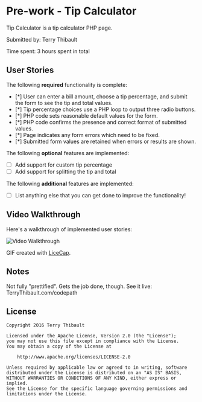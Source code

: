 # Pre-work - Tip Calculator

Tip Calculator is a tip calculator PHP page.

Submitted by: Terry Thibault

Time spent: 3 hours spent in total

## User Stories

The following **required** functionality is complete:
* [*] User can enter a bill amount, choose a tip percentage, and submit the form to see the tip and total values.
* [*] Tip percentage choices use a PHP loop to output three radio buttons.
* [*] PHP code sets reasonable default values for the form.
* [*] PHP code confirms the presence and correct format of submitted values.
* [*] Page indicates any form errors which need to be fixed.
* [*] Submitted form values are retained when errors or results are shown.

The following **optional** features are implemented:
* [ ] Add support for custom tip percentage
* [ ] Add support for splitting the tip and total

The following **additional** features are implemented:

* [ ] List anything else that you can get done to improve the functionality!

## Video Walkthrough

Here's a walkthrough of implemented user stories:

<img src='http://imgur.com/68ff4677-8c77-4ff2-a4f2-2567a7756b76' title='Video Walkthrough' width='' alt='Video Walkthrough' />

GIF created with [LiceCap](http://www.cockos.com/licecap/).

## Notes

Not fully "prettified". Gets the job done, though.
See it live: TerryThibault.com/codepath

## License

    Copyright 2016 Terry Thibault

    Licensed under the Apache License, Version 2.0 (the "License");
    you may not use this file except in compliance with the License.
    You may obtain a copy of the License at

        http://www.apache.org/licenses/LICENSE-2.0

    Unless required by applicable law or agreed to in writing, software
    distributed under the License is distributed on an "AS IS" BASIS,
    WITHOUT WARRANTIES OR CONDITIONS OF ANY KIND, either express or implied.
    See the License for the specific language governing permissions and
    limitations under the License.
